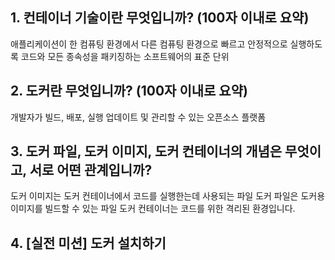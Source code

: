 ## 1. 컨테이너 기술이란 무엇입니까? (100자 이내로 요약)
애플리케이션이 한 컴퓨팅 환경에서 다른 컴퓨팅 환경으로 빠르고 안정적으로 실행하도록 코드와 모든 종속성을 패키징하는 소프트웨어의 표준 단위

## 2. 도커란 무엇입니까? (100자 이내로 요약)
개발자가 빌드, 배포, 실행 업데이트 및 관리할 수 있는 오픈소스 플랫폼

## 3. 도커 파일, 도커 이미지, 도커 컨테이너의 개념은 무엇이고, 서로 어떤 관계입니까?
도커 이미지는 도커 컨테이너에서 코드를 실행한는데 사용되는 파일
도커 파일은 도커용 이미지를 빌드할 수 있는 파일
도커 컨테이너는 코드를 위한 격리된 환경입니다.

## 4. [실전 미션] 도커 설치하기